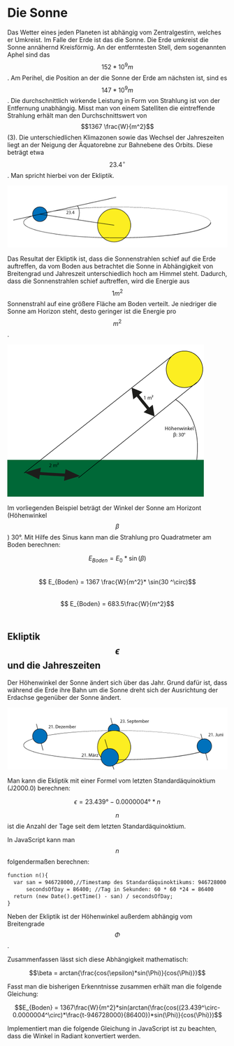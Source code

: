 # Die Sonne

Das Wetter eines jeden Planeten ist abhängig vom Zentralgestirn, welches er Umkreist. Im Falle der Erde ist das die Sonne. Die Erde umkreist die Sonne annähernd Kreisförmig. An der entferntesten Stell, dem sogenannten Aphel sind das $$152 * 10^9 m$$. Am Perihel, die Position an der die Sonne der Erde am nächsten ist, sind es $$147 * 10^9 m$$.
Die durchschnittlich wirkende Leistung in Form von Strahlung ist von der Entfernung unabhängig. Misst man von einem Satelliten die eintreffende Strahlung erhält man den Durchschnittswert von $$1367 \frac{W}{m^2}$$ (3). 
Die unterschiedlichen Klimazonen sowie das Wechsel der Jahreszeiten liegt an der Neigung der Äquatorebne zur Bahnebene des Orbits. Diese beträgt etwa $$23.4 ^\circ$$. Man spricht hierbei von der Ekliptik.

![Ekiptik: Der Winkel zwischen Äquator und Orbitalebene](Ekliptik.png)

Das Resultat der Ekliptik ist, dass die Sonnenstrahlen schief auf die Erde auftreffen, da vom Boden aus betrachtet die Sonne in Abhängigkeit von Breitengrad und Jahreszeit unterschiedlich hoch am Himmel steht.
Dadurch, dass die Sonnenstrahlen schief auftreffen, wird die Energie aus $$1m^2$$ Sonnenstrahl auf eine größere Fläche am Boden verteilt. Je niedriger die Sonne am Horizon steht, desto geringer ist die Energie pro $$m^2$$.

![Der Höhenwinkel Beta der Sonne beträgt in diesem Beispiel 30 Grad.](Fläche.png)

Im vorliegenden Beispiel beträgt der Winkel der Sonne am Horizont (Höhenwinkel $$\beta$$) 30°.
Mit Hilfe des Sinus kann man die Strahlung pro Quadratmeter am Boden berechnen:

$$ E_{Boden} = E_0 * \sin(\beta)$$<br/>
$$ E_{Boden} = 1367 \frac{W}{m^2}* \sin(30 ^\circ)$$<br/>
$$ E_{Boden} = 683.5\frac{W}{m^2}$$<br/>


## Ekliptik $$\epsilon$$ und die Jahreszeiten

Der Höhenwinkel der Sonne ändert sich über das Jahr. Grund dafür ist, dass während die Erde ihre Bahn um die Sonne dreht sich der Ausrichtung der Erdachse gegenüber der Sonne ändert.

![Die Ausrichtung der Erdachse zur Sonne ändert sich mit jeder Jahreszeit um 45 Grad](Jahreszeit.png)


Man kann die Ekliptik mit einer Formel vom letzten Standardäquinoktium (J2000.0) berechnen: 

$$\epsilon = 23.439° - 0.0000004° * n$$

$$n$$ ist die Anzahl der Tage seit dem letzten Standardäquinoktium.

In JavaScript kann man $$n$$ folgendermaßen berechnen:

    function n(){
      var san = 946728000,//Timestamp des Standardäquinoktikums: 946728000
          secondsOfDay = 86400; //Tag in Sekunden: 60 * 60 *24 = 86400
      return (new Date().getTime() - san) / secondsOfDay;
    }

Neben der Ekliptik ist der Höhenwinkel außerdem abhängig vom Breitengrade $$\Phi$$.

Zusammenfassen lässt sich diese Abhängigkeit mathematisch:

$$\beta = arctan{\frac{cos(\epsilon)*sin(\Phi)}{cos(\Phi)}}$$

Fasst man die bisherigen Erkenntnisse zusammen erhält man die folgende Gleichung:

$$E_{Boden} = 1367\frac{W}{m^2}*sin(arctan(\frac{cos((23.439^\circ-0.0000004^\circ)*\frac{t-946728000}{86400})*sin(\Phi)}{cos(\Phi)})$$

Implementiert man die folgende Gleichung in JavaScript ist zu beachten, dass die Winkel in Radiant konvertiert werden.

